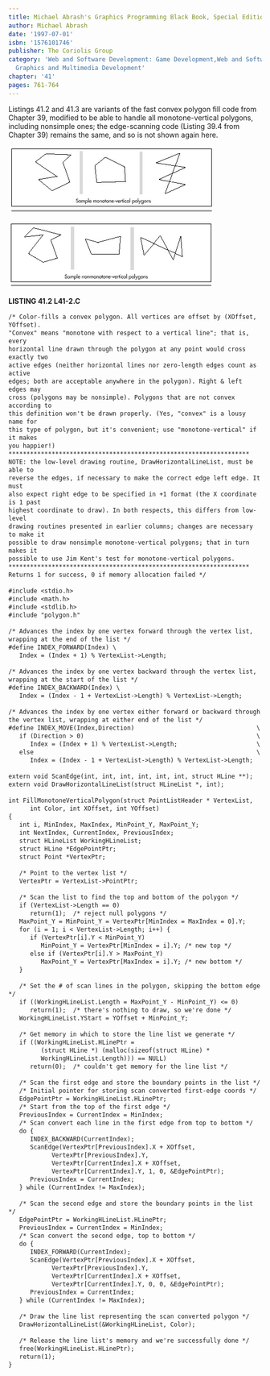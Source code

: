 ```yaml
---
title: Michael Abrash's Graphics Programming Black Book, Special Edition
author: Michael Abrash
date: '1997-07-01'
isbn: '1576101746'
publisher: The Coriolis Group
category: 'Web and Software Development: Game Development,Web and Software Development:
  Graphics and Multimedia Development'
chapter: '41'
pages: 761-764
---
```


Listings 41.2 and 41.3 are variants of the fast convex polygon fill code
from Chapter 39, modified to be able to handle all monotone-vertical
polygons, including nonsimple ones; the edge-scanning code (Listing 39.4
from Chapter 39) remains the same, and so is not shown again here.

![**Figure 41.1**  *Monotone-vertical polygons.*](images/41-01.jpg)

![**Figure 41.2**  *Non-monotone-vertical polygons.*](images/41-02.jpg)

**LISTING 41.2 L41-2.C**

    /* Color-fills a convex polygon. All vertices are offset by (XOffset, YOffset).
    "Convex" means "monotone with respect to a vertical line"; that is, every 
    horizontal line drawn through the polygon at any point would cross exactly two 
    active edges (neither horizontal lines nor zero-length edges count as active 
    edges; both are acceptable anywhere in the polygon). Right & left edges may 
    cross (polygons may be nonsimple). Polygons that are not convex according to 
    this definition won't be drawn properly. (Yes, "convex" is a lousy name for 
    this type of polygon, but it's convenient; use "monotone-vertical" if it makes 
    you happier!)
    *******************************************************************
    NOTE: the low-level drawing routine, DrawHorizontalLineList, must be able to
    reverse the edges, if necessary to make the correct edge left edge. It must 
    also expect right edge to be specified in +1 format (the X coordinate is 1 past
    highest coordinate to draw). In both respects, this differs from low-level 
    drawing routines presented in earlier columns; changes are necessary to make it
    possible to draw nonsimple monotone-vertical polygons; that in turn makes it 
    possible to use Jim Kent's test for monotone-vertical polygons.
    *******************************************************************
    Returns 1 for success, 0 if memory allocation failed */

    #include <stdio.h>
    #include <math.h>
    #include <stdlib.h>
    #include "polygon.h"

    /* Advances the index by one vertex forward through the vertex list,
    wrapping at the end of the list */
    #define INDEX_FORWARD(Index) \
       Index = (Index + 1) % VertexList->Length;

    /* Advances the index by one vertex backward through the vertex list,
    wrapping at the start of the list */
    #define INDEX_BACKWARD(Index) \
       Index = (Index - 1 + VertexList->Length) % VertexList->Length;

    /* Advances the index by one vertex either forward or backward through
    the vertex list, wrapping at either end of the list */
    #define INDEX_MOVE(Index,Direction)                                  \
       if (Direction > 0)                                                \
          Index = (Index + 1) % VertexList->Length;                      \
       else                                                              \
          Index = (Index - 1 + VertexList->Length) % VertexList->Length;

    extern void ScanEdge(int, int, int, int, int, int, struct HLine **);
    extern void DrawHorizontalLineList(struct HLineList *, int);

    int FillMonotoneVerticalPolygon(struct PointListHeader * VertexList,
          int Color, int XOffset, int YOffset)
    {
       int i, MinIndex, MaxIndex, MinPoint_Y, MaxPoint_Y;
       int NextIndex, CurrentIndex, PreviousIndex;
       struct HLineList WorkingHLineList;
       struct HLine *EdgePointPtr;
       struct Point *VertexPtr;

       /* Point to the vertex list */
       VertexPtr = VertexList->PointPtr;

       /* Scan the list to find the top and bottom of the polygon */
       if (VertexList->Length == 0)
          return(1);  /* reject null polygons */
       MaxPoint_Y = MinPoint_Y = VertexPtr[MinIndex = MaxIndex = 0].Y;
       for (i = 1; i < VertexList->Length; i++) {
          if (VertexPtr[i].Y < MinPoint_Y)
             MinPoint_Y = VertexPtr[MinIndex = i].Y; /* new top */
          else if (VertexPtr[i].Y > MaxPoint_Y)
             MaxPoint_Y = VertexPtr[MaxIndex = i].Y; /* new bottom */
       }

       /* Set the # of scan lines in the polygon, skipping the bottom edge */
       if ((WorkingHLineList.Length = MaxPoint_Y - MinPoint_Y) <= 0)
          return(1);  /* there's nothing to draw, so we're done */
       WorkingHLineList.YStart = YOffset + MinPoint_Y;

       /* Get memory in which to store the line list we generate */
       if ((WorkingHLineList.HLinePtr =
             (struct HLine *) (malloc(sizeof(struct HLine) *
             WorkingHLineList.Length))) == NULL)
          return(0);  /* couldn't get memory for the line list */

       /* Scan the first edge and store the boundary points in the list */
       /* Initial pointer for storing scan converted first-edge coords */
       EdgePointPtr = WorkingHLineList.HLinePtr;
       /* Start from the top of the first edge */
       PreviousIndex = CurrentIndex = MinIndex;
       /* Scan convert each line in the first edge from top to bottom */
       do {
          INDEX_BACKWARD(CurrentIndex);
          ScanEdge(VertexPtr[PreviousIndex].X + XOffset,
                VertexPtr[PreviousIndex].Y,
                VertexPtr[CurrentIndex].X + XOffset,
                VertexPtr[CurrentIndex].Y, 1, 0, &EdgePointPtr);
          PreviousIndex = CurrentIndex;
       } while (CurrentIndex != MaxIndex);

       /* Scan the second edge and store the boundary points in the list */
       EdgePointPtr = WorkingHLineList.HLinePtr;
       PreviousIndex = CurrentIndex = MinIndex;
       /* Scan convert the second edge, top to bottom */
       do {
          INDEX_FORWARD(CurrentIndex);
          ScanEdge(VertexPtr[PreviousIndex].X + XOffset,
                VertexPtr[PreviousIndex].Y,
                VertexPtr[CurrentIndex].X + XOffset,
                VertexPtr[CurrentIndex].Y, 0, 0, &EdgePointPtr);
          PreviousIndex = CurrentIndex;
       } while (CurrentIndex != MaxIndex);

       /* Draw the line list representing the scan converted polygon */
       DrawHorizontalLineList(&WorkingHLineList, Color);

       /* Release the line list's memory and we're successfully done */
       free(WorkingHLineList.HLinePtr);
       return(1);
    }
